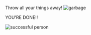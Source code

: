Throw all your things away! ![garbage](garbage.jpg)

YOU'RE DONE!!

![successful person](success.jpg)